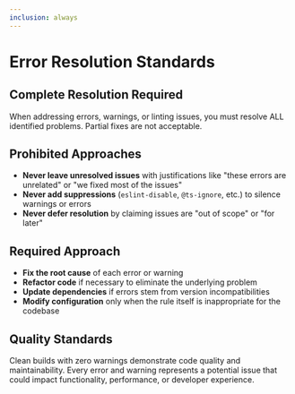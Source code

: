 ```yaml
---
inclusion: always
---
```


# Error Resolution Standards

## Complete Resolution Required

When addressing errors, warnings, or linting issues, you must resolve ALL identified problems. Partial fixes are not acceptable.

## Prohibited Approaches

- **Never leave unresolved issues** with justifications like "these errors are unrelated" or "we fixed most of the issues"
- **Never add suppressions** (`eslint-disable`, `@ts-ignore`, etc.) to silence warnings or errors
- **Never defer resolution** by claiming issues are "out of scope" or "for later"

## Required Approach

- **Fix the root cause** of each error or warning
- **Refactor code** if necessary to eliminate the underlying problem
- **Update dependencies** if errors stem from version incompatibilities
- **Modify configuration** only when the rule itself is inappropriate for the codebase

## Quality Standards

Clean builds with zero warnings demonstrate code quality and maintainability. Every error and warning represents a potential issue that could impact functionality, performance, or developer experience.